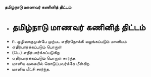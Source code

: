**தமிழ்நாடு மாணவர் கணினித் திட்டம்**
- # தமிழ்நாடு மாணவர் கணினித் திட்டம்
- n. ஒழிவாகுமுன்பே முற்பட எதிர்நோக்கி வழங்கப்படும் மானியம்
- எதிர்பார்க்கப்படும் பொருள்
- (பெ.) எதிர்பார்க்கப்படுகிற
- எதிர்பார்க்கப்படும் பொருள் சார்ந்த
- மானிய வகையில் கொடுப்பவர்க்கே மீள்கிற
- மானிய மீட்சி சார்ந்த.

